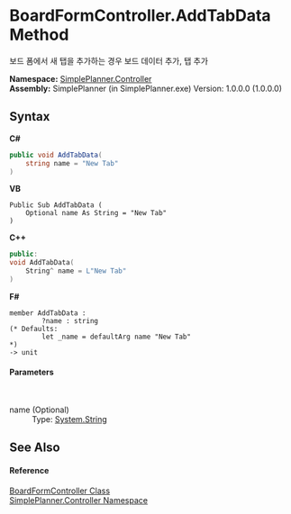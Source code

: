# BoardFormController.AddTabData Method 
 

보드 폼에서 새 탭을 추가하는 경우 보드 데이터 추가, 탭 추가

**Namespace:**&nbsp;<a href="01d1c102-1b5b-fcaa-2bc2-68487aa1825b">SimplePlanner.Controller</a><br />**Assembly:**&nbsp;SimplePlanner (in SimplePlanner.exe) Version: 1.0.0.0 (1.0.0.0)

## Syntax

**C#**<br />
``` C#
public void AddTabData(
	string name = "New Tab"
)
```

**VB**<br />
``` VB
Public Sub AddTabData ( 
	Optional name As String = "New Tab"
)
```

**C++**<br />
``` C++
public:
void AddTabData(
	String^ name = L"New Tab"
)
```

**F#**<br />
``` F#
member AddTabData : 
        ?name : string 
(* Defaults:
        let _name = defaultArg name "New Tab"
*)
-> unit 

```


#### Parameters
&nbsp;<dl><dt>name (Optional)</dt><dd>Type: <a href="http://msdn2.microsoft.com/en-us/library/s1wwdcbf" target="_blank">System.String</a><br /></dd></dl>

## See Also


#### Reference
<a href="c26305b8-c25d-4ff7-18c3-6b6c9ac767f3">BoardFormController Class</a><br /><a href="01d1c102-1b5b-fcaa-2bc2-68487aa1825b">SimplePlanner.Controller Namespace</a><br />